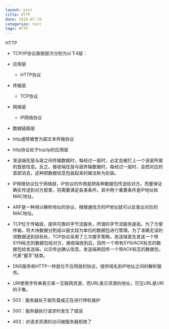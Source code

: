 ```yaml
---
layout: post
title: HTTP
date: 2019-07-19
categories: test
tags: HTTP
---
```


HTTP

-  TCP/IP协议族按层次分别为以下4层：
  - 应用层
    - HTTP协议
  - 传输层
    - TCP协议
  - 网络层
    - IP网络协议
  - 数据链路层

- http通常被誉为超文本传输协议
- http协议处于tcp/ip的应用层
- 发送端在层与层之间传输数据时，每经过一层时，必定会被打上一个该层所属的首部信息。反之，接收端在层与层传输数据时，每经过一层时，会把对应的首部消去。这种把数据信息包装起来的做法称为封装。
- IP网络协议位于网络层，IP协议的作用是把各种数据包传送给对方。而要保证确实传送到对方那里，则需要满足各类条件。其中两个重要条件是IP地址和MAC地址。
- ARP是一种用以解析地址的协议，根据通信方的IP地址就可以反查出对应的MAC地址。
- TCP位于传输层，提供可靠的字节流服务，所谓的字节流服务是指，为了方便传输，将大块数据分割成以报文段为单位的数据包进行管理。为了准确无误的讲数据送到目标处，TCP协议采用了三次握手策略，发送端首先发送一个带SYN标志的数据包给对方，接收端收到后，回传一个带有SYN/ACK标志的数据包给发送端，以示传达确认信息。发送端再回传一个带ACK标志的数据包，代表“握手”结束。
- DNS服务和HTTP一样是位于应用层的协议，提供域名到IP地址之间的解析服务。
- URI使用字符串表示某一互联网资源，而URL表示资源的地址，可见URL是URI的子集。
- 503：服务器处于超负载或正在进行停机维护
- 500：服务器执行请求时发生了错误
- 403：对请求资源的访问被服务器拒绝了